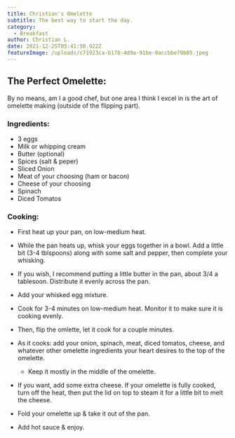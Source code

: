 ```yaml
---
title: Christian's Omelette
subtitle: The best way to start the day.
category:
  - Breakfast
author: Christian L.
date: 2021-12-25T05:41:50.922Z
featureImage: /uploads/c71923ca-b170-4d9a-91be-0accbbe79b05.jpeg
---
```

## The Perfect Omelette:

By no means, am I a good chef, but one area I think I excel in is the art of omelette making (outside of the flipping part).

### Ingredients:

* 3 eggs
* Milk or whipping cream
* Butter (optional)
* Spices (salt & peper)
* Sliced Onion
* Meat of your choosing (ham or bacon)
* Cheese of your choosing
* Spinach
* Diced Tomatos

### Cooking:

* First heat up your pan, on low-medium heat.
* While the pan heats up, whisk your eggs together in a bowl. Add a little bit (3-4 tblspoons) along with some salt and pepper, then complete your whisking.
* If you wish, I recommend putting a little butter in the pan, about 3/4 a tablesoon. Distribute it evenly across the pan.
* Add your whisked egg mixture.
* Cook for 3-4 minutes on low-medium heat. Monitor it to make sure it is cooking evenly.
* Then, flip the omlette, let it cook for a couple minutes.
* As it cooks: add your onion, spinach, meat, diced tomatos, cheese, and whatever other omelette ingredients your heart desires to the top of the omelette.

  * Keep it mostly in the middle of the omelette.
* If you want, add some extra cheese. If your omelette is fully cooked, turn off the heat, then put the lid on top to steam it for a little bit to melt the cheese.
* Fold your omelette up & take it out of the pan.
* Add hot sauce & enjoy.